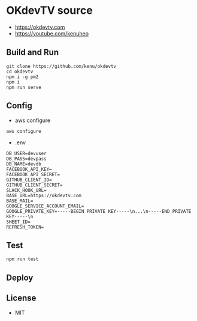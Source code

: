 # OKdevTV source

* https://okdevtv.com
* https://youtube.com/kenuheo

## Build and Run
```
git clone https://github.com/kenu/okdevtv
cd okdevtv
npm i -g pm2
npm i
npm run serve
```

## Config
* aws configure
```
aws configure
```
* .env
```
DB_USER=devuser
DB_PASS=devpass
DB_NAME=devdb
FACEBOOK_API_KEY=
FACEBOOK_API_SECRET=
GITHUB_CLIENT_ID=
GITHUB_CLIENT_SECRET=
SLACK_HOOK_URL=
BASE_URL=https://okdevtv.com
BASE_MAIL=
GOOGLE_SERVICE_ACCOUNT_EMAIL=
GOOGLE_PRIVATE_KEY=-----BEGIN PRIVATE KEY-----\n...\n-----END PRIVATE KEY-----\n
SHEET_ID=
REFRESH_TOKEN=
```

## Test
`npm run test`

## Deploy

## License
* MIT
